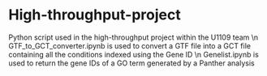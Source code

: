 # High-throughput-project
Python script used in the  high-throughput project within the U1109 team \n
GTF_to_GCT_converter.ipynb is used to convert a GTF file into a GCT file containing all the conditions indexed using the Gene ID \n
Genelist.ipynb is used to return the gene IDs of a GO term generated by a Panther analysis
